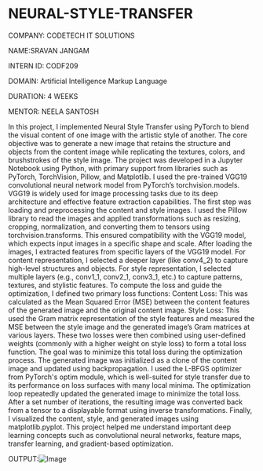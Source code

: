 # NEURAL-STYLE-TRANSFER
COMPANY: CODETECH IT SOLUTIONS

NAME:SRAVAN JANGAM

INTERN ID: CODF209

DOMAIN: Artificial Intelligence Markup Language

DURATION: 4 WEEKS

MENTOR: NEELA SANTOSH

In this project, I implemented Neural Style Transfer using PyTorch to blend the visual content of one image with the artistic style of another. The core objective was to generate a new image that retains the structure and objects from the content image while replicating the textures, colors, and brushstrokes of the style image. The project was developed in a Jupyter Notebook using Python, with primary support from libraries such as PyTorch, TorchVision, Pillow, and Matplotlib. I used the pre-trained VGG19 convolutional neural network model from PyTorch’s torchvision.models. VGG19 is widely used for image processing tasks due to its deep architecture and effective feature extraction capabilities. The first step was loading and preprocessing the content and style images. I used the Pillow library to read the images and applied transformations such as resizing, cropping, normalization, and converting them to tensors using torchvision.transforms. This ensured compatibility with the VGG19 model, which expects input images in a specific shape and scale. After loading the images, I extracted features from specific layers of the VGG19 model. For content representation, I selected a deeper layer (like conv4_2) to capture high-level structures and objects. For style representation, I selected multiple layers (e.g., conv1_1, conv2_1, conv3_1, etc.) to capture patterns, textures, and stylistic features. To compute the loss and guide the optimization, I defined two primary loss functions: Content Loss: This was calculated as the Mean Squared Error (MSE) between the content features of the generated image and the original content image. Style Loss: This used the Gram matrix representation of the style features and measured the MSE between the style image and the generated image’s Gram matrices at various layers. These two losses were then combined using user-defined weights (commonly with a higher weight on style loss) to form a total loss function. The goal was to minimize this total loss during the optimization process. The generated image was initialized as a clone of the content image and updated using backpropagation. I used the L-BFGS optimizer from PyTorch's optim module, which is well-suited for style transfer due to its performance on loss surfaces with many local minima. The optimization loop repeatedly updated the generated image to minimize the total loss. After a set number of iterations, the resulting image was converted back from a tensor to a displayable format using inverse transformations. Finally, I visualized the content, style, and generated images using matplotlib.pyplot. This project helped me understand important deep learning concepts such as convolutional neural networks, feature maps, transfer learning, and gradient-based optimization.





OUTPUT:![Image](https://github.com/user-attachments/assets/616a85cf-3dce-42fa-8720-8137daca2e8b)
